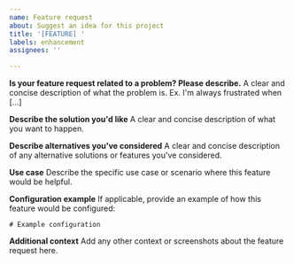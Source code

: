 ```yaml
---
name: Feature request
about: Suggest an idea for this project
title: '[FEATURE] '
labels: enhancement
assignees: ''

---
```


**Is your feature request related to a problem? Please describe.**
A clear and concise description of what the problem is. Ex. I'm always frustrated when [...]

**Describe the solution you'd like**
A clear and concise description of what you want to happen.

**Describe alternatives you've considered**
A clear and concise description of any alternative solutions or features you've considered.

**Use case**
Describe the specific use case or scenario where this feature would be helpful.

**Configuration example**
If applicable, provide an example of how this feature would be configured:

```caddyfile
# Example configuration
```

**Additional context**
Add any other context or screenshots about the feature request here.